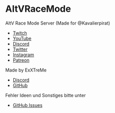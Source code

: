# AltVRaceMode
AltV Race Mode Server (Made for @Kavalierpirat)
- [Twitch](https://www.twitch.tv/kavalierpirat/)
- [YouTube](https://www.youtube.com/user/KavalierPirat)
- [Discord](https://discord.gg/BaFRqby)
- [Twitter](https://twitter.com/KavalierPirat)
- [Instagram](https://www.instagram.com/kavalierpirat/)
- [Patreon](https://www.patreon.com/KavalierPirat)

Made by ExXTreMe
- [Discord](https://discordapp.com/users/396472444388376577)
- [GitHub](https://github.com/ExXTreMe315)

Fehler Ideen und Sonstiges bitte unter
- [GitHub Issues](https://github.com/ExXTreMe315/AltVRaceMode-Public/issues)
